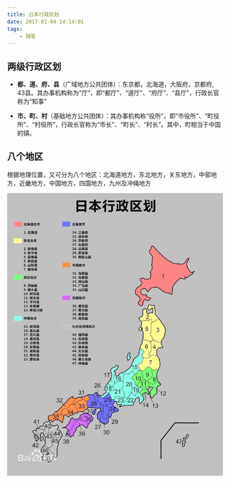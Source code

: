 ```yaml
---
title: 日本行政区划
date: 2017-01-04 14:14:01
tags: 
	- 随笔
---
```


## 两级行政区划
*   **都、道、府、县**（广域地方公共团体）：东京都，北海道，大阪府，京都府, 43县。其办事机构称为“厅”，即“都厅”、“道厅”、“府厅”、“县厅”，行政长官称为“知事”

*   **市、町、村**（基础地方公共团体）：其办事机构称“役所”，即“市役所”、“町役所”、“村役所”，行政长官称为“市长”、“町长”、“村长”。其中，町相当于中国的镇。

## 八个地区
根据地理位置，又可分为八个地区：北海道地方，东北地方，关东地方，中部地方，近畿地方，中国地方，四国地方，九州及冲绳地方

![日本行政区划图](/media/14835104737473/14835105500366.jpg)








